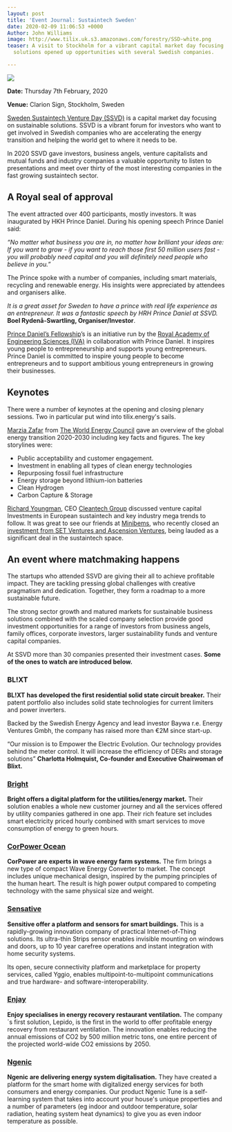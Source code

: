 ```yaml
---
layout: post
title: 'Event Journal: Sustaintech Sweden'
date: 2020-02-09 11:06:53 +0000
Author: John Williams
image: http://www.tilix.uk.s3.amazonaws.com/forestry/SSD-white.png
teaser: A visit to Stockholm for a vibrant capital market day focusing on sustainable
  solutions opened up opportunities with several Swedish companies.

---
```

![](http://www.tilix.uk.s3.amazonaws.com/forestry/SSD-white.png)

**Date:** Thursday 7th February, 2020

**Venue:** Clarion Sign, Stockholm, Sweden

[Sweden Sustaintech Venture Day (SSVD)](https://www.swedensustaintech.com) is a capital market day focusing on sustainable solutions. SSVD is a vibrant forum for investors who want to get involved in Swedish companies who are accelerating the energy transition and helping the world get to where it needs to be.

In 2020 SSVD gave investors, business angels, venture capitalists and mutual funds and industry companies a valuable opportunity to listen to presentations and meet over thirty of the most interesting companies in the fast growing sustaintech sector.

## A Royal seal of approval

The event attracted over 400 participants, mostly investors. It was inaugurated by HKH Prince Daniel. During his opening speech Prince Daniel said:

_“No matter what business you are in, no matter how brilliant your ideas are: If you want to grow - if you want to reach those first 50 million users fast - you will probably need capital and you will definitely need people who believe in you.”_

The Prince spoke with a number of companies, including smart materials, recycling and renewable energy. His insights were appreciated by attendees and organisers alike.

_It is a great asset for Sweden to have a prince with real life experience as an entrepreneur. It was a fantastic speech by HRH Prince Daniel at SSVD._ **Boel Rydenå-Swartling, Organiser/Investor**.

[Prince Daniel’s Fellowship](https://prinsdanielsfellowship.se/)’s is an initiative run by the [Royal Academy of Engineering Sciences (IVA)](https://www.iva.se/) in collaboration with Prince Daniel. It inspires young people to entrepreneurship and supports young entrepreneurs. Prince Daniel is committed to inspire young people to become entrepreneurs and to support ambitious young entrepreneurs in growing their businesses.

## Keynotes

There were a number of keynotes at the opening and closing plenary sessions. Two in particular put wind into tilix.energy's sails.

[Marzia Zafar](https://www.linkedin.com/in/marzia-zafar-6a7ba24/) from [The World Energy Council](https://www.worldenergy.org/) gave an overview of the global energy transition 2020-2030 including key facts and figures. The key storylines were:

* Public acceptability and customer engagement.
* Investment in enabling all types of clean energy technologies
* Repurposing fossil fuel infrastructure
* Energy storage beyond lithium-ion batteries
* Clean Hydrogen
* Carbon Capture & Storage

[Richard Youngman](https://www.linkedin.com/in/richardyoungman/), CEO [Cleantech Group](https://www.cleantech.com/) discussed venture capital Investments in European sustaintech and key industry mega trends to follow. It was great to see our friends at [Minibems](http://www.minibems.com/), who recently closed an [investment from SET Ventures and Ascension Ventures](http://www.minibems.com/blog-events/blog/minibems-raises-its-latest-investment-round-from-new-investors-set-ventures-and-ascension-ventures/), being lauded as a significant deal in the sustaintech space.

## An event where matchmaking happens

The startups who attended SSVD are giving their all to achieve profitable impact. They are tackling pressing global challenges with creative pragmatism and dedication. Together, they form a roadmap to a more sustainable future.

The strong sector growth and matured markets for sustainable business solutions combined with the scaled company selection provide good investment opportunities for a range of investors from business angels, family offices, corporate investors, larger sustainability funds and venture capital companies.

At SSVD more than 30 companies presented their investment cases. **Some of the ones to watch are introduced below.**

### BL!XT

**BL!XT** **has developed the first residential solid state circuit breaker.** Their patent portfolio also includes solid state technologies for current limiters and power inverters.

Backed by the Swedish Energy Agency and lead investor Baywa r.e. Energy Ventures Gmbh, the company has raised more than €2M since start-up.

“Our mission is to Empower the Electric Evolution. Our technology provides behind the meter control. It will increase the efficiency of DERs and storage solutions” **Charlotta Holmquist, Co-founder and Executive Chairwoman of Blixt.**

### [Bright](https://www.getbright.se/)

**Bright offers a digital platform for the utilities/energy market.** Their solution enables a whole new customer journey and all the services offered by utility companies gathered in one app. Their rich feature set includes smart electricity priced hourly combined with smart services to move consumption of energy to green hours.

### [CorPower Ocean](http://www.corpowerocean.com/)

**CorPower are experts in wave energy farm systems.** The firm brings a new type of compact Wave Energy Converter to market. The concept includes unique mechanical design, inspired by the pumping principles of the human heart. The result is high power output compared to competing technology with the same physical size and weight.

### [Sensative](https://sensative.com/)

**Sensitive offer a platform and sensors for smart buildings.** This is a rapidly-growing innovation company of practical Internet-of-Thing solutions. Its ultra-thin Strips sensor enables invisible mounting on windows and doors, up to 10 year carefree operations and instant integration with home security systems.

Its open, secure connectivity platform and marketplace for property services, called Yggio, enables multipoint-to-multipoint communications and true hardware- and software-interoperability.

### [Enjay](https://enjaysystems.com/sv/)

**Enjoy specialises in energy recovery restaurant ventilation.** The company´s first solution, Lepido, is the first in the world to offer profitable energy recovery from restaurant ventilation. The innovation enables reducing the annual emissions of CO2 by 500 million metric tons, one entire percent of the projected world-wide CO2 emissions by 2050.

### [Ngenic](https://ngenic.se/)

**Ngenic are delivering energy system digitalisation.** They have created a platform for the smart home with digitalized energy services for both consumers and energy companies. Our product Ngenic Tune is a self-learning system that takes into account your house's unique properties and a number of parameters (eg indoor and outdoor temperature, solar radiation, heating system heat dynamics) to give you as even indoor temperature as possible.